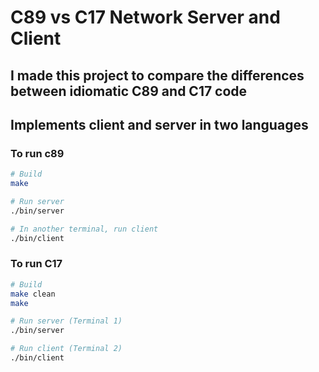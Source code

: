 # C89 vs C17 Network Server and Client

## I made this project to compare the differences between idiomatic C89 and C17 code
## Implements client and server in two languages

### To run c89
```bash
# Build
make

# Run server
./bin/server

# In another terminal, run client
./bin/client
```


### To run C17
```bash
# Build
make clean
make

# Run server (Terminal 1)
./bin/server

# Run client (Terminal 2)
./bin/client
```